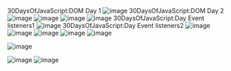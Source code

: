 30DaysOfJavaScript:DOM Day 1
![image](https://github.com/FariaAfrose/30-Days-Of-JS-Practice/assets/154304357/0623641c-fe47-4eaf-a082-28c9f3f3c8d3)
30DaysOfJavaScript:DOM Day 2
![image](https://github.com/FariaAfrose/30-Days-Of-JS-Practice/assets/154304357/2058496d-72db-48d2-bfd2-e0f12f012851)
![image](https://github.com/FariaAfrose/30-Days-Of-JS-Practice/assets/154304357/1e64ab17-1892-40d5-b5ec-a746f3e2737a)
![image](https://github.com/FariaAfrose/30-Days-Of-JS-Practice/assets/154304357/de3d8388-725e-4b87-9eb4-739759b0aee9)
![image](https://github.com/FariaAfrose/30-Days-Of-JS-Practice/assets/154304357/79fb286b-745f-4046-a0dc-9109ae851b04)
30DaysOfJavaScript:Day Event listeners1
![image](https://github.com/FariaAfrose/30-Days-Of-JS-Practice/assets/154304357/31f5c642-d204-40b8-83f4-980047fa730c)
30DaysOfJavaScript:Day Event listeners2
![image](https://github.com/FariaAfrose/30-Days-Of-JS-Practice/assets/154304357/cec25cd2-891a-4735-9592-0e01250ed5ae)
![image](https://github.com/FariaAfrose/30-Days-Of-JS-Practice/assets/154304357/a7885370-995e-49ca-8ed1-319696449cb5)
![image](https://github.com/FariaAfrose/30-Days-Of-JS-Practice/assets/154304357/af1af226-a625-435f-b6a7-7645e803d46b)
![image](https://github.com/FariaAfrose/30-Days-Of-JS-Practice/assets/154304357/904867c9-09fe-4094-9e5d-be20b265acdd)
![image](https://github.com/FariaAfrose/30-Days-Of-JS-Practice/assets/154304357/0c091e78-db1b-4505-844b-aa09730aa4f8)

![image](https://github.com/FariaAfrose/30-Days-Of-JS-Practice/assets/154304357/b3b94751-3484-481d-9d9c-900c46c20ac7)

![image](https://github.com/FariaAfrose/30-Days-Of-JS-Practice/assets/154304357/1bdeaee8-d669-48ec-beae-491f790a6851)
![image](https://github.com/FariaAfrose/30-Days-Of-JS-Practice/assets/154304357/9a97e95e-a22c-4a68-aa08-53c8c9282356)
